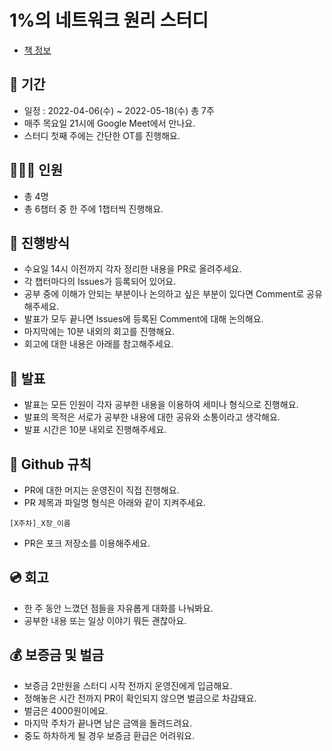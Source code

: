 # 1%의 네트워크 원리 스터디
- [책 정보](http://www.kyobobook.co.kr/product/detailViewKor.laf?ejkGb=KOR&mallGb=KOR&barcode=9788931556742&orderClick=LEa&Kc=)

## 📆 기간
- 일정 : 2022-04-06(수) ~ 2022-05-18(수) 총 7주
- 매주 목요일 21시에 Google Meet에서 만나요.
- 스터디 첫째 주에는 간단한 OT를 진행해요.

## 👨‍👩‍👦 인원
- 총 4명
- 총 6챕터 중 한 주에 1챕터씩 진행해요.

## 🌈 진행방식
- 수요일 14시 이전까지 각자 정리한 내용을 PR로 올려주세요.
- 각 챕터마다의 Issues가 등록되어 있어요.
- 공부 중에 이해가 안되는 부분이나 논의하고 싶은 부분이 있다면 Comment로 공유해주세요.
- 발표가 모두 끝나면 Issues에 등록된 Comment에 대해 논의해요.
- 마지막에는 10분 내외의 회고를 진행해요.
- 회고에 대한 내용은 아래를 참고해주세요.

## 🎤 발표
- 발표는 모든 인원이 각자 공부한 내용을 이용하여 세미나 형식으로 진행해요.
- 발표의 목적은 서로가 공부한 내용에 대한 공유와 소통이라고 생각해요.
- 발표 시간은 10분 내외로 진행해주세요.

## 🤝 Github 규칙
- PR에 대한 머지는 운영진이 직접 진행해요.
- PR 제목과 파일명 형식은 아래와 같이 지켜주세요.
```
[X주차]_X장_이름
```
- PR은 포크 저장소를 이용해주세요.

## 💿 회고
- 한 주 동안 느꼈던 점들을 자유롭게 대화를 나눠봐요.
- 공부한 내용 또는 일상 이야기 뭐든 괜찮아요.

## 💰 보증금 및 벌금
- 보증금 2만원을 스터디 시작 전까지 운영진에게 입금해요.
- 정해놓은 시간 전까지 PR이 확인되지 않으면 벌금으로 차감돼요.
- 벌금은 4000원이에요.
- 마지막 주차가 끝나면 남은 금액을 돌려드려요.
- 중도 하차하게 될 경우 보증금 환급은 어려워요.
